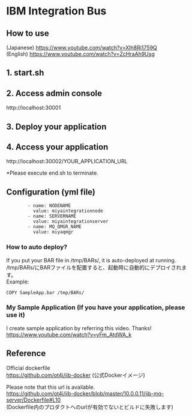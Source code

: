 # IBM Integration Bus

## How to use
(Japanese) https://www.youtube.com/watch?v=XIh8Ri1759Q  <br>
(English) https://www.youtube.com/watch?v=ZcHraAh9Usg

## 1. start.sh

## 2. Access admin console
http://localhost:30001

## 3. Deploy your application

## 4. Access your application
http://localhost:30002/YOUR_APPLICATION_URL

*Please execute end.sh to terminate.

## Configuration (yml file)
```
        - name: NODENAME
          value: miyaintegrationnode
        - name: SERVERNAME
          value: miyaintegrationserver
        - name: MQ_QMGR_NAME
          value: miyaqmgr
```

### How to auto deploy?
If you put your BAR file in /tmp/BARs/, it is auto-deployed at running. <br>
/tmp/BARs/にBARファイルを配置すると、起動時に自動的にデプロイされます。
<br>
Example:
```
COPY SampleApp.bar /tmp/BARs/
```

### My Sample Application (If you have your application, please use it)
I create sample application by referring this video. Thanks!<br>
https://www.youtube.com/watch?v=yFm_AtdWA_k

## Reference
Official dockerfile <br>
https://github.com/ot4i/iib-docker
(公式Dockerイメージ)

Please note that this url is available. <br>
https://github.com/ot4i/iib-docker/blob/master/10.0.0.11/iib-mq-server/Dockerfile#L10  <br>
(Dockerfile内のプロダクトへのurlが有効でないとビルドに失敗します)






